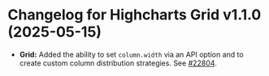 # Changelog for Highcharts Grid v1.1.0 (2025-05-15)

- **Grid:** Added the ability to set `column.width` via an API option and to create custom column distribution strategies. See [#22804](https://github.com/highcharts/highcharts/issues/22804).
